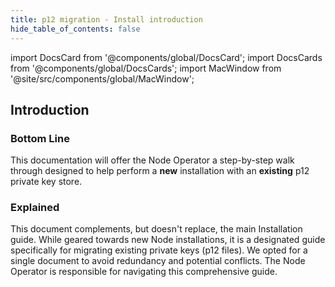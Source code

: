 ```yaml
---
title: p12 migration - Install introduction
hide_table_of_contents: false
---
```

<intro-end />

import DocsCard from '@components/global/DocsCard';
import DocsCards from '@components/global/DocsCards';
import MacWindow from '@site/src/components/global/MacWindow';

<head>
  <title>Constellation Network Automation with nodectl</title>
  <meta
    name="description"
    content="nodectl installation of new Node"
  />
</head>

## Introduction

### Bottom Line

This documentation will offer the Node Operator a step-by-step walk through designed to help perform a **new** installation with an **existing** p12 private key store.

### Explained

This document complements, but doesn't replace, the main Installation guide. While geared towards new Node installations, it is a designated guide specifically for migrating existing private keys (p12 files). We opted for a single document to avoid redundancy and potential conflicts. The Node Operator is responsible for navigating this comprehensive guide.